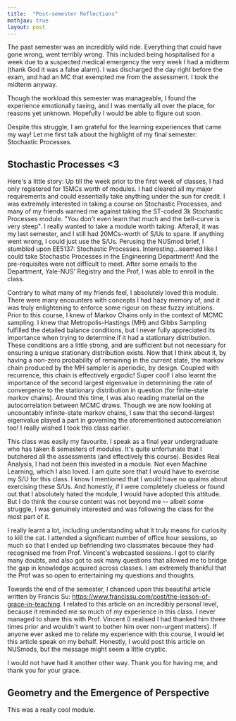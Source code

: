 ```yaml
---
title:  "Post-semester Reflections"
mathjax: true
layout: post
---
```


The past semester was an incredibly wild ride. Everything that could have gone wrong, went terribly wrong. This included being hospitalised for a week due to a suspected medical emergency the very week I had a midterm (thank God it was a false alarm).
I was discharged the day right before the exam, and had an MC that exempted me from the assessment. I took the midterm anyway. 

Though the workload this semester was manageable, I found the experience emotionally taxing, and I was mentally all over the place, for reasons yet unknown. Hopefully I would be able to figure out soon.

Despite this struggle, I am grateful for the learning experiences that came my way! Let me first talk about the highlight of my final semester: Stochastic
Processes.

## Stochastic Processes <3 

Here's a little story: Up till the week prior to the first week of classes, I had only registered for 15MCs worth of modules. I had cleared all my major requirements and could essentially take anything under the sun for credit. I was extremely interested in taking a course on Stochastic Processes, and many of my friends warned me against taking the ST-coded 3k Stochastic Processes module. "You don't even learn that much and the bell-curve is very steep". I really wanted to take a module worth taking. Afterall, it was my last semester, and I still had 20MCs-worth of S/Us to spare. If anything went wrong, I could just use the S/Us. Perusing the NUSmod brief, I stumbled upon EE5137: Stochastic Processes. Interesting...seemed like I could take Stochastic Processes in the Engineering Department! And the pre-requisites were not difficult to meet. After some emails to the Department, Yale-NUS' Registry and the Prof, I was able to enroll in the class. 

Contrary to what many of my friends feel, I absolutely loved this module. There were many encounters
with concepts I had hazy memory of, and it was truly enlightening to enforce some rigour on these fuzzy intuitions. Prior to this course, I knew of Markov Chains only in the
context of MCMC sampling. I knew that Metropolis-Hastings (MH) and Gibbs Sampling fulfilled the detailed balance conditions, but I never fully appreciated its importance when trying to determine if it had a stationary
distribution. These conditions are a little strong, and are sufficient but not necessary for ensuring a unique stationary distribution exists. Now that I think about it, by having a non-zero probability of remaining in the current state,
the markov chain produced by the MH sampler is aperiodic, by design. Coupled with recurrence, this chain is effectively ergodic! Super cool! I also learnt the importance of the second largest eigenvalue in determining the rate of convergence
to the stationary distribution in question (for finite-state markov chains). Around this time, I was also reading material on the autocorrelation between MCMC draws. Though we are now looking at uncountably infinite-state markov chains, I saw that the second-largest
eigenvalue played a part in governing the aforementioned autocorrelation too! I really wished I took this class earlier. 

This class was easily my favourite. I speak as a final year undergraduate who has taken 8 semesters of modules. It's quite unfortunate that I butchered all the assessments (and effectively this course). Besides Real Analysis, I had not been this invested in a module. Not even Machine Learning, which I also loved. I am quite sore that I would have to exercise
my S/U for this class. I know I mentioned that I would have no qualms about exercising these S/Us. And honestly, if I were completely clueless or found out that I absolutely hated the module, I would have adopted this attitude. But I do think the course content was not beyond me -- albeit some struggle, I was genuinely interested and was following the class for the most part of it. 

I really learnt a lot, including understanding what it truly means for curiosity to kill the cat. I attended a significant number of office hour sessions, so much so that I ended up befriending two classmates because they had recognised me from Prof. Vincent's webcasted sessions. I got to clarify many doubts, and also got to ask many questions that allowed me to bridge the gap in knowledge acquired across classes. I am extremely thankful that the Prof was so open to entertaining my questions and thoughts.

Towards the end of the semester, I chanced upon this beautiful article written by Francis Su: https://www.francissu.com/post/the-lesson-of-grace-in-teaching. I related to this article on an incredibly personal level, because it reminded me so much of my experience in this class. I never managed to share this with Prof. Vincent (I realised I had thanked him three times prior and wouldn't want to bother him over non-urgent matters). If anyone ever asked me to relate my experience with this course, I would let this article speak on my behalf. Honestly, I would post this article on NUSmods, but the message might seem a little cryptic. 

I would not have had it another other way. Thank you for having me, and thank you for your grace. 


## Geometry and the Emergence of Perspective

This was a really cool module. 



